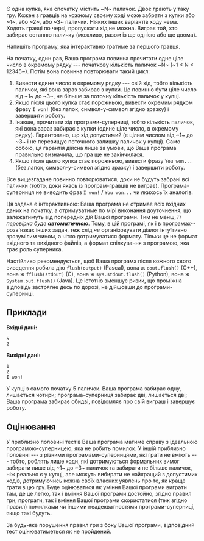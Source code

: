 ﻿Є одна купка, яка спочатку містить ~N~ паличок.
Двоє грають у таку гру.
Кожен з гравців на кожному своєму ході може забрати з купки або ~1~, або ~2~, або ~3~ палички.
Ніяких інших варіантів ходу нема.
Ходять гравці по черзі, пропускати хід не можна.
Виграє той, хто забирає останню паличку (можливо, разом із ще однією або ще двома).

Напишіть програму, яка інтерактивно гратиме за першого гравця.

На початку, один раз, Ваша програма повинна прочитати одне ціле число в окремому рядку --- початкову кількість паличок ~N~ (~1 < N < 12345~).
Потім вона повинна повторювати такий цикл:
1.  Вивести єдине число в окремому рядку --- свій хід, тобто кількість паличок, які вона зараз забирає з купки. Це повинно бути ціле число від ~1~ до ~3~, не більше за поточну кількість паличок у купці.
2.  Якщо після цього купка стає порожньою, вивести окремим рядком фразу `I won!` (без лапок, символ-у-символ згідно зразку) і завершити роботу.
3.  Інакше, прочитати хід програми-суперниці, тобто кількість паличок, які вона зараз забирає з купки (єдине ціле число, в окремому рядку). Гарантовано, що хід допустимий (є цілим числом від ~1~ до ~3~ і не перевищує поточного залишку паличок у купці). Само собою, ця гарантія дійсна лише за умови, що Ваша програма правильно визначила, що гра ще не закінчилася.
4.  Якщо після цього купка стає порожньою, вивести фразу `You won...` (без лапок, символ-у-символ згідно зразку) і завершити роботу.

Все вищезгадане повинно повторюватися, доки не будуть забрані всі палички (тобто, доки якась із програм-гравців не виграє).
Програма-суперниця не виводить фраз `I won!` / `You won...` чи якихось їх аналогів.

Ця задача є інтерактивною:
Ваша програма не отримає всіх вхідних даних на початку,
а отримуватиме по мірі виконання доуточнення,
що залежатимуть від попередніх дій Вашої програми.
Тим не менш, *її перевірка буде **автоматичною***.
Тому, в цій програмі, як і в програмах--розв'язках інших задач,
теж слід *не* організовувати діалог інтуїтивно зрозумілим чином,
а чітко дотримуватися формату. Тільки це не формат вхідного та вихідного файлів,
а формат спілкування з програмою, яка грає роль суперника.

Настійливо рекомендується, щоб Ваша програма після кожного свого виведення
робила дію `flush(output)` (Pascal),
вона ж `cout.flush()` (C++),
вона ж `fflush(stdout)` (C),
вона ж `sys.stdout.flush()` (Python),
вона ж `System.out.flush()` (Java).
Це істотно зменшує ризик,
що проміжна відповідь застрягне десь по дорозі,
не дійшовши до програми-суперниці.

## Приклади
**Вхідні дані:**
```
5
2
```

**Вихідні дані:**
```
1
2
I won!
```
У купці з самого початку 5 паличок.
Ваша програма забирає одну, лишається чотири;
програма-суперниця забирає дві, лишається дві;
Ваша програма забирає обидві, повідомляє про свій виграш і завершує роботу.

## Оцінювання
У приблизно половині тестів Ваша програма матиме справу з ідеальною програмою-суперницею, яка не робить помилок.
У іншій приблизно половині --- з різними програмами-суперницями, які грати не вміють --- тобто, роблять лише ходи, які дотримуються формальних вимог забирати лише від ~1~ до ~3~ паличок та забирати не більше паличок, ніж реально є у купці,
але можуть вибирати не найкращий з допустимих ходів, дотримуючись кожна своїх власних уявлень про те, як краще грати в цю гру.
Буде оцінюватися
як уміння Вашої програми виграти там, де це легко,
так і вміння Вашої програми достойно, згідно правил гри, програти,
так і вміння Вашої програми скористатися (теж згідно правил) помилками чи іншими неадекватностями програми-суперниці, якщо такі будуть.

За будь-яке порушення правил гри з боку Вашої програми, відповідний тест оцінюватиметься як не пройдений.